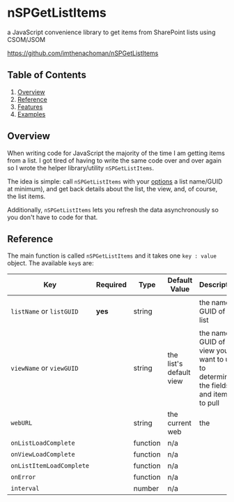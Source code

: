 # nSPGetListItems

a JavaScript convenience library to get items from SharePoint lists using CSOM/JSOM

https://github.com/imthenachoman/nSPGetListItems

## Table of Contents

 1. [Overview](#overview)
 2. [Reference](#reference)
 3. [Features](#features)
 4. [Examples](#examples)
 
## Overview

When writing code for JavaScript the majority of the time I am getting items from a list. I got tired of having to write the same code over and over again so I wrote the helper library/utility `nSPGetListItems`.

The idea is simple: call `nSPGetListItems` with your [options](#reference)  a list name/GUID at minimum), and get back details about the list, the view, and, of course, the list items.

Additionally, `nSPGetListItems` lets you refresh the data asynchronously so you don't have to code for that. 

## Reference

The main function is called `nSPGetListItems` and it takes one `key : value` object. The available `key`s are:

Key | Required | Type | Default Value | Description | Example
--- | --- | --- | --- | --- | ---
`listName` or `listGUID` | **yes** | string | | the name or GUID of the list | `"Announcements"` or `"{1c7c0498-6f1c-4ec1-8ee6-dd9959f3c52d}"`
`viewName` or `viewGUID` | | string | the list's default view | the name or GUID of the view you want to use to determine the fields and items to pull
`webURL` | | string | the current web | the 
`onListLoadComplete` | | function | n/a | 
`onViewLoadComplete` | | function | n/a | 
`onListItemLoadComplete` | | function | n/a | 
`onError` | | function | n/a | 
`interval` | | number | n/a | 


